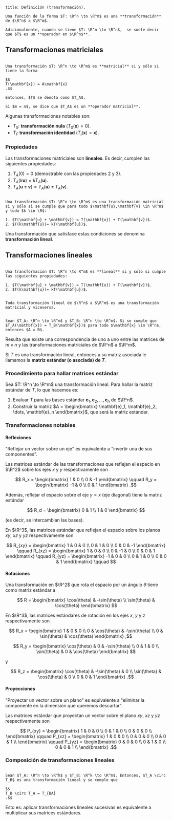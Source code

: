 ```ad-definition
title: Definición (transformación).

Una función de la forma $T: \R^n \to \R^m$ es una **transformación** de $\R^n$ a $\R^m$.

Adicionalmente, cuando se tiene $T: \R^n \to \R^n$,  se suele decir que $T$ es un **operador en $\R^n$**.

```

## Transformaciones matriciales

```ad-definition

Una transformación $T: \R^n \to \R^m$ es **matricial** si y sólo si tiene la forma

$$
T(\mathbf{x}) = A\mathbf{x}
.$$

Entonces, $T$ se denota como $T_A$.

Si $m = n$, se dice que $T_A$ es un **operador matricial**.

```

Algunas transformaciones notables son:

- $T_0$: **transformación nula** ($T_0(\mathbf{x}) = 0$).
- $T_I$: **transformación identidad** ($T_I(\mathbf{x}) = \mathbf{x}$).

### Propiedades

Las transformaciones matriciales son **lineales**. Es decir, cumplen las siguientes propiedades:

1. $T_A(0) = 0$ (demostrable con las propiedades 2 y 3).
2. $T_A(k\mathbf{u}) = kT_A(\mathbf{u})$.
3. $T_A(\mathbf{u} \pm \mathbf{v}) = T_A(\mathbf{u}) \pm T_A(\mathbf{v})$.

```ad-theorem

Una transformación $T: \R^n \to \R^m$ es una transformación matricial si y sólo si se cumple que para todo $\mathbf{u},\mathbf{v} \in \R^n$ y todo $k \in \R$:

1. $T(\mathbf{u} + \mathbf{v}) = T(\mathbf{u}) + T(\mathbf{v})$.
2. $T(k\mathbf{u})= kT(\mathbf{u})$.

```

Una transformación que satisface estas condiciones se denomina **transformación lineal**.

## Transformaciones lineales

```ad-definition

Una transformación $T: \R^n \to R^m$ es **lineal** si y sólo si cumple las siguientes propiedades:

1. $T(\mathbf{u} + \mathbf{v}) = T(\mathbf{u}) + T(\mathbf{v})$.
2. $T(k\mathbf{u})= kT(\mathbf{u})$.

```


```ad-theorem

Toda transformación lineal de $\R^n$ a $\R^m$ es una transformación matricial y viceversa.

```

```ad-theorem

Sean $T_A: \R^n \to \R^m$ y $T_B: \R^n \to \R^m$. Si se cumple que $T_A(\mathbf{x}) = T_B(\mathbf{x})$ para todo $\mathbf{x} \in \R^n$, entonces $A = B$.

```

Resulta que existe una correspondencia de uno a uno entre las matrices de $m \times n$ y las transformaciones matriciales de $\R^n$ a $\R^m$.

Si $T$ es una transformación lineal, entonces a su matriz asociada le llamamos la **matriz estándar (o asociada) de $T$**.

### Procedimiento para hallar matrices estándar

Sea $T: \R^n \to \R^m$ una transformación lineal. Para hallar la matriz estándar de $T$, lo que hacemos es:

1. Evaluar $T$ para las bases estándar $\mathbf{e}_1, \mathbf{e}_2, \ldots, \mathbf{e}_n$ de $\R^n$.
2. Construir la matriz $A = \begin{bmatrix} \mathbf{e}_1, \mathbf{e}_2, \dots, \mathbf{e}_n \end{bmatrix}$, que será la matriz estándar.

### Transformaciones notables

#### Reflexiones

"Reflejar un vector sobre un eje" es equivalente a "invertir una de sus componentes".

Las matrices estándar de las transformaciones que reflejan el espacio en $\R^2$ sobre los ejes $x$ y $y$ respectivamente son

$$
R_x = \begin{bmatrix}
1 & 0 \\
0 & -1
\end{bmatrix} \qquad
R_y = \begin{bmatrix}
-1 & 0 \\
0 & 1
\end{bmatrix}
.$$

Además, reflejar el espacio sobre el eje $y = x$ (eje diagonal) tiene la matriz estándar

$$
R_d = \begin{bmatrix}
0 & 1 \\
1 & 0
\end{bmatrix}
$$

(es decir, se intercambian las bases).

En $\R^3$, las matrices estándar que reflejan el espacio sobre los planos $xy$, $xz$ y $yz$ respectivamente son

$$
R_{xy} = \begin{bmatrix}
1 & 0 & 0 \\
0 & 1 & 0 \\
0 & 0 & -1
\end{bmatrix} \qquad
R_{xz} = \begin{bmatrix}
1 & 0 & 0 \\
0 & -1 & 0 \\
0 & 0 & 1
\end{bmatrix} \qquad
R_{yz} = \begin{bmatrix}
-1 & 0 & 0 \\
0 & 1 & 0 \\
0 & 0 & 1
\end{bmatrix} \qquad
$$

#### Rotaciones

Una transformación en $\R^2$ que rota el espacio por un ángulo $\theta$ tiene como matriz estándar a

$$
R = \begin{bmatrix}
\cos(\theta) & -\sin(\theta) \\
\sin(\theta) & \cos(\theta)
\end{bmatrix}
$$

En $\R^3$, las matrices estándares de rotación en los ejes $x$, $y$ y $z$ respectivamente son

$$
R_x = \begin{bmatrix}
1 & 0 & 0 \\
0 & \cos(\theta) & -\sin(\theta) \\
0 & \sin(\theta) & \cos(\theta)
\end{bmatrix}
,$$

$$
R_y = \begin{bmatrix}
\cos(\theta) & 0 & -\sin(\theta) \\
0 & 1 & 0 \\
\sin(\theta) & 0 & \cos(\theta)
\end{bmatrix}
$$

y

$$
R_z = \begin{bmatrix}
\cos(\theta) & -\sin(\theta) & 0 \\
\sin(\theta) & \cos(\theta) & 0 \\
0 & 0 & 1
\end{bmatrix}
.$$

#### Proyecciones

"Proyectar un vector sobre un plano" es equivalente a "eliminar la componente en la dimensión que queremos descartar".

Las matrices estándar que proyectan un vector sobre el plano $xy$, $xz$ y $yz$ respectivamente son

$$
P_{xy} = \begin{bmatrix}
1 & 0 & 0 \\
0 & 1 & 0 \\
0 & 0 & 0 \\
\end{bmatrix}
\qquad
P_{xz} = \begin{bmatrix}
1 & 0 & 0 \\
0 & 0 & 0 \\
0 & 0 & 1 \\
\end{bmatrix}
\qquad
P_{yz} = \begin{bmatrix}
0 & 0 & 0 \\
0 & 1 & 0 \\
0 & 0 & 1 \\
\end{bmatrix}
.$$

### Composición de transformaciones lineales

```ad-theorem

Sean $T_A: \R^n \to \R^k$ y $T_B: \R^k \to \R^m$. Entonces, $T_A \circ T_B$ es una transformación lineal y se cumple que 

$$
T_B \circ T_A = T_{BA}
.$$

```

Esto es: aplicar transformaciones lineales sucesivas es equivalente a multiplicar sus matrices estándares.

